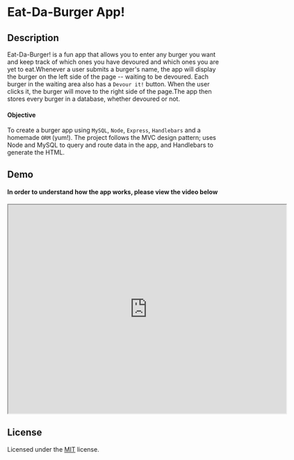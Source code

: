 # Eat-Da-Burger App!

## Description
Eat-Da-Burger! is a fun app that allows you to enter any burger you want and keep track of which ones you have devoured and which ones you are yet to eat.Whenever a user submits a burger's name, the app will display the burger on the left side of the page -- waiting to be devoured. Each burger in the waiting area also has a `Devour it!` button. When the user clicks it, the burger will move to the right side of the page.The app then stores every burger in a database, whether devoured or not.


#### Objective
To create a burger app using `MySQL`, `Node`, `Express`, `Handlebars` and a homemade `ORM` (yum!). The project follows the MVC design pattern; uses Node and MySQL to query and route data in the app, and Handlebars to generate the HTML. 


## Demo
#### In order to understand how the app works, please view the video below

<!-- <a href="https://drive.google.com/file/d/1QHq9Y0TxjdsPJ33mvVWzRQUBtcypHHUL/view" target="_blank">
<img src= "https://drive.google.com/file/d/1QHq9Y0TxjdsPJ33mvVWzRQUBtcypHHUL/preview" alt="VIDEO" width="546px" height="256px" /></a> -->
<iframe href="https://drive.google.com/file/d/1QHq9Y0TxjdsPJ33mvVWzRQUBtcypHHUL/view"src="https://drive.google.com/file/d/1QHq9Y0TxjdsPJ33mvVWzRQUBtcypHHUL/preview" width="640" height="480"></iframe>



## License
Licensed under the [MIT](https://choosealicense.com/licenses/mit/) license.


 
